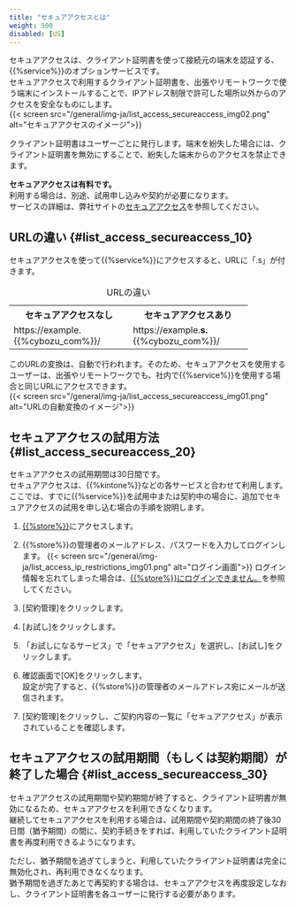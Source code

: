 ```yaml
---
title: "セキュアアクセスとは"
weight: 500
disabled: [US]
---
```


セキュアアクセスは、クライアント証明書を使って接続元の端末を認証する、{{%service%}}のオプションサービスです。  
セキュアアクセスで利用するクライアント証明書を、出張やリモートワークで使う端末にインストールすることで、IPアドレス制限で許可した場所以外からのアクセスを安全なものにします。  
{{< screen src="/general/img-ja/list_access_secureaccess_img02.png"  alt="セキュアアクセスのイメージ">}}

クライアント証明書はユーザーごとに発行します。端末を紛失した場合には、クライアント証明書を無効にすることで、紛失した端末からのアクセスを禁止できます。  

**セキュアアクセスは有料です。**  
利用する場合は、別途、試用申し込みや契約が必要になります。  
サービスの詳細は、弊社サイトの[セキュアアクセス](https://www.cybozu.com/jp/service/option/)を参照してください。  

## URLの違い {#list_access_secureaccess_10}

セキュアアクセスを使って{{%service%}}にアクセスすると、URLに「.s」が付きます。  

<table>
<caption>URLの違い</caption>
  <tbody>
  <tr>
  <th width=200>セキュアアクセスなし</th>
  <th width=200>セキュアアクセスあり</th>
  </tr>
  <tr>
  <td>https://example.{{%cybozu_com%}}/</td>
  <td>https://example.<b>s.</b>{{%cybozu_com%}}/</td>
  </tr>
  </tbody>
</table>

このURLの変換は、自動で行われます。そのため、セキュアアクセスを使用するユーザーは、出張やリモートワークでも、社内で{{%service%}}を使用する場合と同じURLにアクセスできます。  
{{< screen src="/general/img-ja/list_access_secureaccess_img01.png"  alt="URLの自動変換のイメージ">}}

## セキュアアクセスの試用方法 {#list_access_secureaccess_20}

セキュアアクセスの試用期間は30日間です。  
セキュアアクセスは、{{%kintone%}}などの各サービスと合わせて利用します。  
ここでは、すでに{{%service%}}を試用中または契約中の場合に、追加でセキュアアクセスの試用を申し込む場合の手順を説明します。

1. [{{%store%}}](https://store.{{%cybozu_com%}}/login)にアクセスします。  

1. {{%store%}}の管理者のメールアドレス、パスワードを入力してログインします。
  {{< screen src="/general/img-ja/list_access_ip_restrictions_img01.png"  alt="ログイン画面">}}
  ログイン情報を忘れてしまった場合は、[{{%store%}}にログインできません。](/general/ja/login/store_account.html)を参照してください。

1. [契約管理]をクリックします。

1. [お試し]をクリックします。  

1. 「お試しになるサービス」で「セキュアアクセス」を選択し、[お試し]をクリックします。

1. 確認画面で[OK]をクリックします。  
  設定が完了すると、{{%store%}}の管理者のメールアドレス宛にメールが送信されます。  

1. [契約管理]をクリックし、ご契約内容の一覧に「セキュアアクセス」が表示されていることを確認します。

## セキュアアクセスの試用期間（もしくは契約期間）が終了した場合 {#list_access_secureaccess_30}

セキュアアクセスの試用期間や契約期間が終了すると、クライアント証明書が無効になるため、セキュアアクセスを利用できなくなります。  
継続してセキュアアクセスを利用する場合は、試用期間や契約期間の終了後30日間（猶予期間）の間に、契約手続きをすれば、利用していたクライアント証明書を再度利用できるようになります。  

ただし、猶予期間を過ぎてしまうと、利用していたクライアント証明書は完全に無効化され、再利用できなくなります。  
猶予期間を過ぎたあとで再契約する場合は、セキュアアクセスを再度設定しなおし、クライアント証明書を各ユーザーに発行する必要があります。
